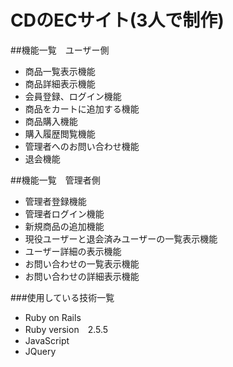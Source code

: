# CDのECサイト(3人で制作)

##機能一覧　ユーザー側
* 商品一覧表示機能
* 商品詳細表示機能
* 会員登録、ログイン機能
* 商品をカートに追加する機能
* 商品購入機能
* 購入履歴閲覧機能
* 管理者へのお問い合わせ機能
* 退会機能


##機能一覧　管理者側
* 管理者登録機能
* 管理者ログイン機能
* 新規商品の追加機能
* 現役ユーザーと退会済みユーザーの一覧表示機能
* ユーザー詳細の表示機能
* お問い合わせの一覧表示機能
* お問い合わせの詳細表示機能


###使用している技術一覧
* Ruby on Rails
* Ruby version　2.5.5
* JavaScript
* JQuery